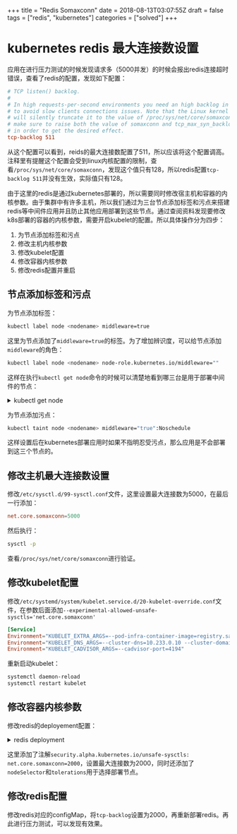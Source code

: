 +++
title = "Redis Somaxconn"
date = 2018-08-13T03:07:55Z
draft = false
tags = ["redis", "kubernetes"]
categories = ["solved"]
+++

# kubernetes redis 最大连接数设置

应用在进行压力测试的时候发现请求多（5000并发）的时候会报出redis连接超时错误，查看了redis的配置，发现如下配置：

```conf
# TCP listen() backlog.
#
# In high requests-per-second environments you need an high backlog in order
# to avoid slow clients connections issues. Note that the Linux kernel
# will silently truncate it to the value of /proc/sys/net/core/somaxconn so
# make sure to raise both the value of somaxconn and tcp_max_syn_backlog
# in order to get the desired effect.
tcp-backlog 511
```

从这个配置可以看到，reids的最大连接数配置了511，所以应该将这个配置调高。注释里有提醒这个配置会受到linux内核配置的限制，查看`/proc/sys/net/core/somaxconn`，发现这个值只有128，所以redis配置`tcp-backlog 511`并没有生效，实际值只有128。

由于这里的redis是通过kubernetes部署的，所以需要同时修改宿主机和容器的内核参数。由于集群中有许多主机，所以我们通过为三台节点添加标签和污点来搭建redis等中间件应用并且防止其他应用部署到这些节点。通过查阅资料发现要修改k8s部署的容器的内核参数，需要开启kubelet的配置。所以具体操作分为四步：

1. 为节点添加标签和污点
1. 修改主机内核参数
2. 修改kubelet配置
3. 修改容器内核参数
4. 修改redis配置并重启

## 节点添加标签和污点

为节点添加标签：

```bash
kubectl label node <nodename> middleware=true
```

这里为节点添加了`middleware=true`的标签。为了增加辨识度，可以给节点添加`middleware`的角色：

```bash
kubectl label node <nodename> node-role.kubernetes.io/middleware=""
```

这样在执行`kubectl get node`命令的时候可以清楚地看到哪三台是用于部署中间件的节点：

<details>
<summary>kubectl get node</summary>

```bash
NAME          STATUS    ROLES             AGE       VERSION
node1         Ready     master            186d      v1.8.5
node2         Ready     node              60d       v1.8.5
node3         Ready     node              60d       v1.8.5
node4         Ready     node              60d       v1.8.5
node5         Ready     node              60d       v1.8.5
node6         Ready     node              117d      v1.8.5
node7         Ready     master            186d      v1.8.5
node8         Ready     master            186d      v1.8.5
node9         Ready     node              34d       v1.8.5
node10        Ready     node              72d       v1.8.5
node11        Ready     node              72d       v1.8.5
node12        Ready     node              60d       v1.8.5
node13        Ready     middleware,node   19d       v1.8.5
node14        Ready     middleware,node   19d       v1.8.5
node15        Ready     middleware,node   19d       v1.8.5
node16        Ready     node              4d        v1.8.5
node17        Ready     node              123d      v1.8.5
node18        Ready     node              123d      v1.8.5
```

</details>

为节点添加污点：

```bash
kubectl taint node <nodename> middleware="true":Noschedule
```

这样设置后在kubernetes部署应用时如果不指明忍受污点，那么应用是不会部署到这三个节点的。

## 修改主机最大连接数设置

修改`/etc/sysctl.d/99-sysctl.conf`文件，这里设置最大连接数为5000，在最后一行添加：

```conf
net.core.somaxconn=5000
```

然后执行：

```bash
sysctl -p
```

查看`/proc/sys/net/core/somaxconn`进行验证。

## 修改kubelet配置

修改`/etc/systemd/system/kubelet.service.d/20-kubelet-override.conf`文件，在参数后面添加`--experimental-allowed-unsafe-sysctls='net.core.somaxconn'`

```conf
[Service]
Environment="KUBELET_EXTRA_ARGS=--pod-infra-container-image=registry.saas.crland.com.cn/google_containers/pause-amd64:3.0 --fail-swap-on=false --hostname-override=zdztvura16 --eviction-hard=memory.available<1024Mi,nodefs.available<10Gi,imagefs.available<10Gi --eviction-minimum-reclaim=memory.available=500Mi,nodefs.available=5Gi,imagefs.available=5Gi --eviction-pressure-transition-period=5m0s --system-reserved=cpu=100m,memory=2Gi --experimental-allowed-unsafe-sysctls='net.core.somaxconn'"
Environment="KUBELET_DNS_ARGS=--cluster-dns=10.233.0.10 --cluster-domain=cluster.local"
Environment="KUBELET_CADVISOR_ARGS=--cadvisor-port=4194"
```

重新启动kubelet：

```bash
systemctl daemon-reload
systemctl restart kubelet
```

## 修改容器内核参数

修改redis的deployement配置：

<details>
<summary> redis deployment </summary>
```yaml
apiVersion: extensions/v1beta1
kind: Deployment
metadata:
  name: openapi-redis-dev
spec:
  replicas: 1
  selector:
    matchLabels:
      app: openapi-redis-dev
  template:
    metadata:
      annotations:
        security.alpha.kubernetes.io/unsafe-sysctls: net.core.somaxconn=2000
      labels:
        app: openapi-redis-dev
    spec:
      nodeSelector:
        middleware: "true"
      tolerations:
        - effect: NoSchedule
          key: middleware
          operator: Exists
      containers:
        - name: openapi-redis-dev
          image: 'registry.saas.crland.com.cn/tools/redis
          command:
          - /bin/sh
          - -c
          - redis-server /usr/local/etc/redis/redis.conf
          ports:
            - containerPort: 6379
              protocol: TCP
          resources:
            limits:
              cpu: '2000m'
              memory: 256Mi
            requests:
              cpu: 10m
              memory: 64Mi
          terminationMessagePath: /dev/termination-log
          imagePullPolicy: Always
          volumeMounts:
            - name: redis-data
              mountPath: /var/lib/redis
            - name: redis-conf
              mountPath: /usr/local/etc/redis/redis.conf
              subPath: redis.conf
      restartPolicy: Always
      terminationGracePeriodSeconds: 30
      dnsPolicy: ClusterFirst
      securityContext: {}
      volumes:
        - name: redis-data
          persistentVolumeClaim:
            claimName: openapi-redis-dev
        - name: redis-conf
          configMap:
            defaultMode: 420
            name: openapi-redis-dev-config
  strategy:
    type: RollingUpdate
    rollingUpdate:
      maxUnavailable: 1
      maxSurge: 1
```
</details>

这里添加了注解`security.alpha.kubernetes.io/unsafe-sysctls: net.core.somaxconn=2000`，设置最大连接数为2000，同时还添加了`nodeSelector`和`tolerations`用于选择部署节点。

## 修改redis配置

修改redis对应的configMap，将`tcp-backlog`设置为2000，再重新部署redis。再此进行压力测试，可以发现有效果。
